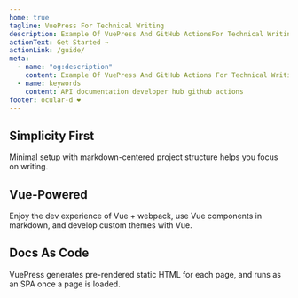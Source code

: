 ```yaml
---
home: true
tagline: VuePress For Technical Writing
description: Example Of VuePress And GitHub ActionsFor Technical Writing
actionText: Get Started →
actionLink: /guide/
meta:
  - name: "og:description"
    content: Example Of VuePress And GitHub Actions For Technical Writing
  - name: keywords
    content: API documentation developer hub github actions
footer: ocular-d ❤️
---
```


<div style="text-align: center">
  <Bit/>
</div>

<div class="features">
  <div class="feature">
    <h2>Simplicity First</h2>
    <p>Minimal setup with markdown-centered project structure helps you focus on writing.</p>
  </div>
  <div class="feature">
    <h2>Vue-Powered</h2>
    <p>Enjoy the dev experience of Vue + webpack, use Vue components in markdown, and develop custom themes with Vue.</p>
  </div>
  <div class="feature">
    <h2>Docs As Code</h2>
    <p>VuePress generates pre-rendered static HTML for each page, and runs as an SPA once a page is loaded.</p>
  </div>
</div>
